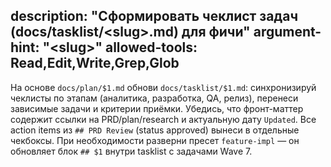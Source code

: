 description: "Сформировать чеклист задач (docs/tasklist/&lt;slug&gt;.md) для фичи"
argument-hint: "&lt;slug&gt;"
allowed-tools: Read,Edit,Write,Grep,Glob
---
На основе `docs/plan/$1.md` обнови `docs/tasklist/$1.md`: синхронизируй чеклисты по этапам
(аналитика, разработка, QA, релиз), перенеси зависимые задачи и критерии приёмки. Убедись, что
фронт-маттер содержит ссылки на PRD/plan/research и актуальную дату `Updated`. Все action items из
`## PRD Review` (status approved) вынеси в отдельные чекбоксы. При необходимости разверни пресет
`feature-impl` — он обновляет блок `## $1` внутри tasklist c задачами Wave 7.

